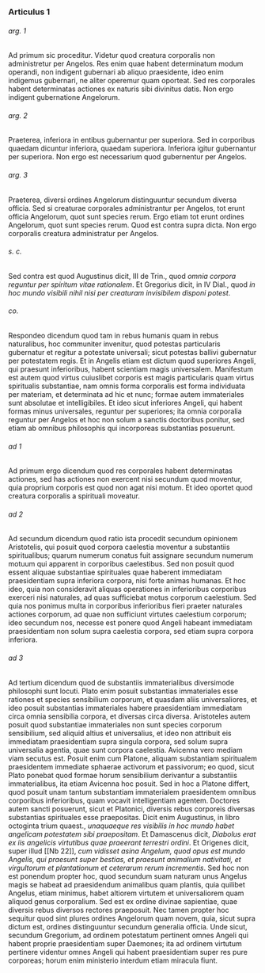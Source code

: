 ### Articulus 1

###### arg. 1
Ad primum sic proceditur. Videtur quod creatura corporalis non administretur per Angelos. Res enim quae habent determinatum modum operandi, non indigent gubernari ab aliquo praesidente, ideo enim indigemus gubernari, ne aliter operemur quam oporteat. Sed res corporales habent determinatas actiones ex naturis sibi divinitus datis. Non ergo indigent gubernatione Angelorum.

###### arg. 2
Praeterea, inferiora in entibus gubernantur per superiora. Sed in corporibus quaedam dicuntur inferiora, quaedam superiora. Inferiora igitur gubernantur per superiora. Non ergo est necessarium quod gubernentur per Angelos.

###### arg. 3
Praeterea, diversi ordines Angelorum distinguuntur secundum diversa officia. Sed si creaturae corporales administrantur per Angelos, tot erunt officia Angelorum, quot sunt species rerum. Ergo etiam tot erunt ordines Angelorum, quot sunt species rerum. Quod est contra supra dicta. Non ergo corporalis creatura administratur per Angelos.

###### s. c.
Sed contra est quod Augustinus dicit, III de Trin., quod *omnia corpora reguntur per spiritum vitae rationalem*. Et Gregorius dicit, in IV Dial., quod *in hoc mundo visibili nihil nisi per creaturam invisibilem disponi potest*.

###### co.
Respondeo dicendum quod tam in rebus humanis quam in rebus naturalibus, hoc communiter invenitur, quod potestas particularis gubernatur et regitur a potestate universali; sicut potestas ballivi gubernatur per potestatem regis. Et in Angelis etiam est dictum quod superiores Angeli, qui praesunt inferioribus, habent scientiam magis universalem. Manifestum est autem quod virtus cuiuslibet corporis est magis particularis quam virtus spiritualis substantiae, nam omnis forma corporalis est forma individuata per materiam, et determinata ad hic et nunc; formae autem immateriales sunt absolutae et intelligibiles. Et ideo sicut inferiores Angeli, qui habent formas minus universales, reguntur per superiores; ita omnia corporalia reguntur per Angelos et hoc non solum a sanctis doctoribus ponitur, sed etiam ab omnibus philosophis qui incorporeas substantias posuerunt.

###### ad 1
Ad primum ergo dicendum quod res corporales habent determinatas actiones, sed has actiones non exercent nisi secundum quod moventur, quia proprium corporis est quod non agat nisi motum. Et ideo oportet quod creatura corporalis a spirituali moveatur.

###### ad 2
Ad secundum dicendum quod ratio ista procedit secundum opinionem Aristotelis, qui posuit quod corpora caelestia moventur a substantiis spiritualibus; quarum numerum conatus fuit assignare secundum numerum motuum qui apparent in corporibus caelestibus. Sed non posuit quod essent aliquae substantiae spirituales quae haberent immediatam praesidentiam supra inferiora corpora, nisi forte animas humanas. Et hoc ideo, quia non consideravit aliquas operationes in inferioribus corporibus exerceri nisi naturales, ad quas sufficiebat motus corporum caelestium. Sed quia nos ponimus multa in corporibus inferioribus fieri praeter naturales actiones corporum, ad quae non sufficiunt virtutes caelestium corporum; ideo secundum nos, necesse est ponere quod Angeli habeant immediatam praesidentiam non solum supra caelestia corpora, sed etiam supra corpora inferiora.

###### ad 3
Ad tertium dicendum quod de substantiis immaterialibus diversimode philosophi sunt locuti. Plato enim posuit substantias immateriales esse rationes et species sensibilium corporum, et quasdam aliis universaliores, et ideo posuit substantias immateriales habere praesidentiam immediatam circa omnia sensibilia corpora, et diversas circa diversa. Aristoteles autem posuit quod substantiae immateriales non sunt species corporum sensibilium, sed aliquid altius et universalius, et ideo non attribuit eis immediatam praesidentiam supra singula corpora, sed solum supra universalia agentia, quae sunt corpora caelestia. Avicenna vero mediam viam secutus est. Posuit enim cum Platone, aliquam substantiam spiritualem praesidentem immediate sphaerae activorum et passivorum; eo quod, sicut Plato ponebat quod formae horum sensibilium derivantur a substantiis immaterialibus, ita etiam Avicenna hoc posuit. Sed in hoc a Platone differt, quod posuit unam tantum substantiam immaterialem praesidentem omnibus corporibus inferioribus, quam vocavit intelligentiam agentem. Doctores autem sancti posuerunt, sicut et Platonici, diversis rebus corporeis diversas substantias spirituales esse praepositas. Dicit enim Augustinus, in libro octoginta trium quaest., *unaquaeque res visibilis in hoc mundo habet angelicam potestatem sibi praepositam*. Et Damascenus dicit, *Diabolus erat ex iis angelicis virtutibus quae praeerant terrestri ordini*. Et Origenes dicit, super illud [[Nb 22]], *cum vidisset asina Angelum, quod opus est mundo Angelis, qui praesunt super bestias, et praesunt animalium nativitati, et virgultorum et plantationum et ceterarum rerum incrementis*. Sed hoc non est ponendum propter hoc, quod secundum suam naturam unus Angelus magis se habeat ad praesidendum animalibus quam plantis, quia quilibet Angelus, etiam minimus, habet altiorem virtutem et universaliorem quam aliquod genus corporalium. Sed est ex ordine divinae sapientiae, quae diversis rebus diversos rectores praeposuit. Nec tamen propter hoc sequitur quod sint plures ordines Angelorum quam novem, quia, sicut supra dictum est, ordines distinguuntur secundum generalia officia. Unde sicut, secundum Gregorium, ad ordinem potestatum pertinent omnes Angeli qui habent proprie praesidentiam super Daemones; ita ad ordinem virtutum pertinere videntur omnes Angeli qui habent praesidentiam super res pure corporeas; horum enim ministerio interdum etiam miracula fiunt.

